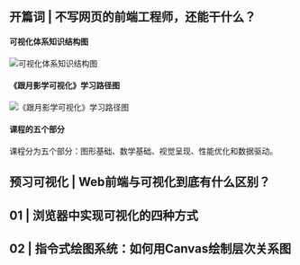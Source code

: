 ## 开篇词 | 不写网页的前端工程师，还能干什么？

#### 可视化体系知识结构图

![可视化体系知识结构图](C:\Users\51988\Documents\GitHub\frontendDataVisualizationLearningNotes\images\可视化体系知识结构图.jpg)

#### 《跟月影学可视化》学习路径图

![《跟月影学可视化》学习路径图](C:\Users\51988\Documents\GitHub\frontendDataVisualizationLearningNotes\images\《跟月影学可视化》学习路径图.jpg)

#### 课程的五个部分

课程分为五个部分：图形基础、数学基础、视觉呈现、性能优化和数据驱动。

## 预习可视化 | Web前端与可视化到底有什么区别？



## 01 | 浏览器中实现可视化的四种方式

## 02 | 指令式绘图系统：如何用Canvas绘制层次关系图

